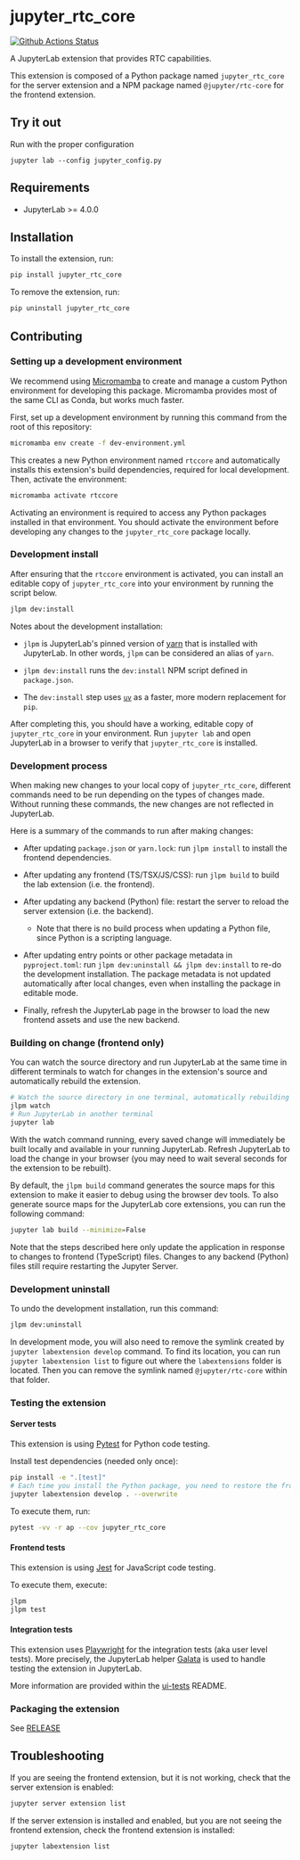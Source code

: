# jupyter_rtc_core

[![Github Actions Status](https://github.com/ellisonbg/jupyter-rtc-core/workflows/Build/badge.svg)](https://github.com/ellisonbg/jupyter-rtc-core/actions/workflows/build.yml)

A JupyterLab extension that provides RTC capabilities.

This extension is composed of a Python package named `jupyter_rtc_core`
for the server extension and a NPM package named `@jupyter/rtc-core`
for the frontend extension.

## Try it out

Run with the proper configuration

```
jupyter lab --config jupyter_config.py
```

## Requirements

- JupyterLab >= 4.0.0

## Installation

To install the extension, run:

```bash
pip install jupyter_rtc_core
```

To remove the extension, run:

```bash
pip uninstall jupyter_rtc_core
```

## Contributing

### Setting up a development environment

We recommend using
[Micromamba](https://mamba.readthedocs.io/en/latest/user_guide/micromamba.html)
to create and manage a custom Python environment for developing this package.
Micromamba provides most of the same CLI as Conda, but works much faster.

First, set up a development environment by running this command from the root of
this repository:

```sh
micromamba env create -f dev-environment.yml
```

This creates a new Python environment named `rtccore` and automatically installs
this extension's build dependencies, required for local development. Then,
activate the environment:

```sh
micromamba activate rtccore
```

Activating an environment is required to access any Python packages installed in
that environment. You should activate the environment before developing any
changes to the `jupyter_rtc_core` package locally.

### Development install

After ensuring that the `rtccore` environment is activated, you can install an
editable copy of `jupyter_rtc_core` into your environment by running the script
below.

```bash
jlpm dev:install
```

Notes about the development installation:

- `jlpm` is JupyterLab's pinned version of [yarn](https://yarnpkg.com/) that is
  installed with JupyterLab. In other words, `jlpm` can be considered an alias of
  `yarn`.

- `jlpm dev:install` runs the `dev:install` NPM script defined in `package.json`.

- The `dev:install` step uses [`uv`](https://docs.astral.sh/uv/) as a faster,
  more modern replacement for `pip`.

After completing this, you should have a working, editable copy of
`jupyter_rtc_core` in your environment. Run `jupyter lab` and open JupyterLab in
a browser to verify that `jupyter_rtc_core` is installed.

### Development process

When making new changes to your local copy of `jupyter_rtc_core`, different
commands need to be run depending on the types of changes made. Without running
these commands, the new changes are not reflected in JupyterLab.

Here is a summary of the commands to run after making changes:

- After updating `package.json` or `yarn.lock`: run `jlpm install` to install
  the frontend dependencies.

- After updating any frontend (TS/TSX/JS/CSS): run `jlpm build` to build the lab
  extension (i.e. the frontend).

- After updating any backend (Python) file: restart the server to reload the
  server extension (i.e. the backend).

  - Note that there is no build process when updating a Python file, since
    Python is a scripting language.

- After updating entry points or other package metadata in `pyproject.toml`: run
  `jlpm dev:uninstall && jlpm dev:install` to re-do the development installation.
  The package metadata is not updated automatically after local changes, even when
  installing the package in editable mode.

- Finally, refresh the JupyterLab page in the browser to load the new
  frontend assets and use the new backend.

### Building on change (frontend only)

You can watch the source directory and run JupyterLab at the same time in
different terminals to watch for changes in the extension's source and
automatically rebuild the extension.

```bash
# Watch the source directory in one terminal, automatically rebuilding when needed
jlpm watch
# Run JupyterLab in another terminal
jupyter lab
```

With the watch command running, every saved change will immediately be built
locally and available in your running JupyterLab. Refresh JupyterLab to load the
change in your browser (you may need to wait several seconds for the extension
to be rebuilt).

By default, the `jlpm build` command generates the source maps for this
extension to make it easier to debug using the browser dev tools. To also
generate source maps for the JupyterLab core extensions, you can run the
following command:

```bash
jupyter lab build --minimize=False
```

Note that the steps described here only update the application in response to
changes to frontend (TypeScript) files. Changes to any backend (Python) files
still require restarting the Jupyter Server.

### Development uninstall

To undo the development installation, run this command:

```bash
jlpm dev:uninstall
```

In development mode, you will also need to remove the symlink created by
`jupyter labextension develop` command. To find its location, you can run
`jupyter labextension list` to figure out where the `labextensions` folder is
located. Then you can remove the symlink named `@jupyter/rtc-core` within that
folder.

### Testing the extension

#### Server tests

This extension is using [Pytest](https://docs.pytest.org/) for Python code testing.

Install test dependencies (needed only once):

```sh
pip install -e ".[test]"
# Each time you install the Python package, you need to restore the front-end extension link
jupyter labextension develop . --overwrite
```

To execute them, run:

```sh
pytest -vv -r ap --cov jupyter_rtc_core
```

#### Frontend tests

This extension is using [Jest](https://jestjs.io/) for JavaScript code testing.

To execute them, execute:

```sh
jlpm
jlpm test
```

#### Integration tests

This extension uses [Playwright](https://playwright.dev/docs/intro) for the integration tests (aka user level tests).
More precisely, the JupyterLab helper [Galata](https://github.com/jupyterlab/jupyterlab/tree/master/galata) is used to handle testing the extension in JupyterLab.

More information are provided within the [ui-tests](./ui-tests/README.md) README.

### Packaging the extension

See [RELEASE](RELEASE.md)

## Troubleshooting

If you are seeing the frontend extension, but it is not working, check
that the server extension is enabled:

```bash
jupyter server extension list
```

If the server extension is installed and enabled, but you are not seeing
the frontend extension, check the frontend extension is installed:

```bash
jupyter labextension list
```
